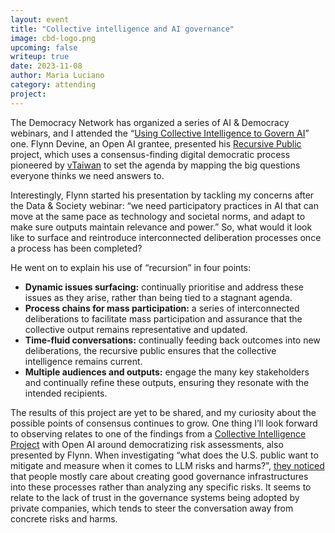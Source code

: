 ```yaml
---
layout: event
title: "Collective intelligence and AI governance"
image: cbd-logo.png
upcoming: false
writeup: true
date: 2023-11-08
author: Maria Luciano
category: attending
project: 
---
```


The Democracy Network has organized a series of AI & Democracy webinars, and I attended the “[Using Collective Intelligence to Govern AI](https://www.youtube.com/watch?v=735W-w6rey0)” one. Flynn Devine, an Open AI grantee, presented his [Recursive Public](https://www.recursivepublic.com/) project, which uses a consensus-finding digital democratic process pioneered by [vTaiwan](https://www.bbc.com/news/technology-50127713) to set the agenda by mapping the big questions everyone thinks we need answers to.

<!--more-->

Interestingly, Flynn started his presentation by tackling my concerns after the Data & Society webinar: “we need participatory practices in AI that can move at the same pace as technology and societal norms, and adapt to make sure outputs maintain relevance and power.” So, what would it look like to surface and reintroduce interconnected deliberation processes once a process has been completed?

He went on to explain his use of “recursion” in four points:
* **Dynamic issues surfacing:** continually prioritise and address these issues as they arise, rather than being tied to a stagnant agenda.
* **Process chains for mass participation:** a series of interconnected deliberations to facilitate mass participation and assurance that the collective output remains representative and updated.
* **Time-fluid conversations:** continually feeding back outcomes into new deliberations, the recursive public ensures that the collective intelligence remains current.
* **Multiple audiences and outputs:** engage the many key stakeholders and continually refine these outputs, ensuring they resonate with the intended recipients.

The results of this project are yet to be shared, and my curiosity about the possible points of consensus continues to grow. One thing I’ll look forward to observing relates to one of the findings from a [Collective Intelligence Project](https://www.collective-intelligence.co.uk/) with Open AI around democratizing risk assessments, also presented by Flynn. When investigating “what does the U.S. public want to mitigate and measure when it comes to LLM risks and harms?”, [they noticed](https://static1.squarespace.com/static/631d02b2dfa9482a32db47ec/t/6556228ccd929249f767a65c/1700143757657/Participatory+AI+Risk+Prioritization+%7C+CIP.pdf) that people mostly care about creating good governance infrastructures into these processes rather than analyzing any specific risks. It seems to relate to the lack of trust in the governance systems being adopted by private companies, which tends to steer the conversation away from concrete risks and harms.